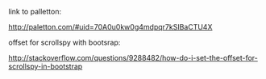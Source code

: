 link to palletton:

http://paletton.com/#uid=70A0u0kw0g4mdpqr7kSIBaCTU4X

offset for scrollspy with bootsrap:

http://stackoverflow.com/questions/9288482/how-do-i-set-the-offset-for-scrollspy-in-bootstrap
